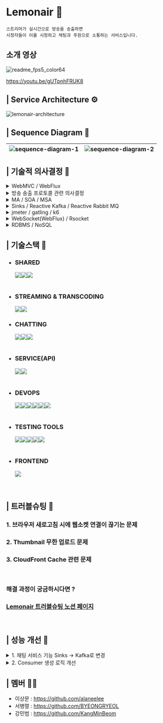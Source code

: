 # Lemonair 🍋

```
스트리머가 실시간으로 방송을 송출하면
시청자들이 이를 시청하고 채팅과 후원으로 소통하는 서비스입니다.
```

## 소개 영상


![readme_fps5_color64](https://github.com/lem-onair/lemonair-FE/assets/93697934/a6b0f0fe-c03a-43c7-9190-c84b8286397f)


https://youtu.be/gUTpnhFRUK8

## | Service Architecture ⚙

![lemonair-architecture](https://github.com/lem-onair/lemonair-FE/assets/121735319/7d3d66d5-c6d6-4dc6-8906-2e92cd83212c)

## | Sequence Diagram 🔄

| ![sequence-diagram-1](https://github.com/lem-onair/lemonair-FE/assets/121735319/af029026-d460-4cb6-b61f-fc4effbad9eb) | ![sequence-diagram-2](https://github.com/lem-onair/lemonair-FE/assets/121735319/8ae538e2-c75e-4277-8c13-1c72a34c35ec) |
| --------------------------------------------------------------------------------------------------------------------- | --------------------------------------------------------------------------------------------------------------------- |

## | 기술적 의사결정 🤔

<details>
<summary> WebMVC / WebFlux</summary>
<div markdown="1">

```
Spring WebFlux는 학습곡선이 가파르다는 장벽이 있었지만,
실시간 스트리밍 서비스의 특성상 많은 동시 사용자들과 실시간으로 처리해야 하는
데이터가 많이 요구되었습니다. 따라서, 비동기 논블로킹 방식으로 동작하여
높은 동시성과 확장성을 보장해야한다라는 것이 저희 조의 서비스에 핵심적인 가치였기 때문에
WebFlux를 선택하였습니다.
```

</div>
</details>

<details>
<summary> 방송 송출 프로토콜 관련 의사결정</summary>
<div markdown="1">

```
SRT Protocol은 아직은 1대1로 안정적인 퍼스트마일 딜리버리에 주로 사용되고있고,
방송 송출 지점과 스트리밍 서버간 거리가 멀지 않고,
많은 스트리머가 스트리밍 서버에 동시에 방송을 송출하는 경우
더 낮은 대역폭으로 전송하는 것이 유리하다.
레퍼런스가 많고 실제로 유튜브 스트리밍 등의 실제 서버와
비교 분석이 가능한 RTMP 를 선택하였습니다.
```

</div>
</details>

<details>
<summary> MA / SOA / MSA</summary>
<div markdown="1">

```
서비스의 핵심 기능인 스트리밍과 채팅 기능은
부하를 크게 일으키는 지점이라고 예상되기 때문에
독립적인 모듈로 분리하여 부하에 대한 부담을 분산시킴으로써,
고가용성과 확장성을 확보하기 위한 아키텍쳐가 필요했습니다.

자연스럽게 MA는 선택의 대상에서 제외되었고,
MSA와 SOA 중 어떤 아키텍처를 선택할지에 대한 고민에서
상대적으로 더 작은 단위로 분리하고, 데이터를 복제하는 개념인 MSA까지는
오버 엔지니어링이라는 판단을 하여, SOA를 선택하게 되었습니다.

SOA를 선택하여 서비스 간의 의존성을 최소화하면서 기능을 개발하고,
스트리밍과 채팅을 제외한 나머지 기능은 하나의 독립된 서비스로 분리하여
확장성과 유지보수성을 높이는 방향으로 설계하였습니다.
```

</div>
</details>

<details>
<summary> Sinks / Reactive Kafka / Reactive Rabbit MQ</summary>
<div markdown="1">

```
Sinks를 이용하여 구현해 본 결과 예상했던 대로 메모리 관련 이슈가 발생해
메세지를 유실하는 상황이 발생하여, RabbitMQ와 Kafka를 두고 고민하였고,
RabbitMQ는 높은 처리량보다는 지정된 수신인에게 원하는 방식으로 메시지를
신뢰성 있게 전달하는데에 초점이 맞추어져 있는 반면에
Kafka는 분산 아키텍처를 기반으로 하여 수평적으로 확장이 용이하고,
대용량의 메세지를 빠르게 처리할 수 있다는 점에서 고가용성을 보장한다는 측면이
Reactive manifesto의 핵심가치인 복원력과 유연성에 대한 가치를
만족한다는 점에서 Kafka를 선택하였습니다.
```

</div>
</details>

<details>
<summary> jmeter / gatling / k6</summary>
<div markdown="1">

```
채팅 서버 부하 테스트를 위해 3개의 테스팅 툴을 모두 사용해본 결과
Spike Test(동시 2000+명 접속)를 진행하면서 Jmeter는 gatling, k6와 비교했을 때
웹소켓 연결 요청 실패가 많았습니다. Jmeter가 한 명의 VU당 하나의 쓰레드를 할당하여
동작하기 때문에 연결을 유지해야하는 웹 소켓 테스트에서 특히 불리했을 것이라고 추측

또한 부하 상황에서 채팅이 얼마나 유실되는지에 대한 테스트를 진행함에 있어
gatling은 기본적으로 요청에 대한 응답을 테스트 지표로 제공하며 사용자 정의 지표를 작성하기
어려웠습니다.

간단한 테스트 시나리오 작성은 Jmeter의 GUI를 이용할 수 있어 Jmeter가 우세했지만,
복잡한 테스트 시나리오에서의 테스트 스크립트를 작성하는 데에는
팀원 모두에게 익숙한 언어인 javascript로 작성이 가능한 K6가 유리했습니다.

또한 K6는 Go 언어 기반으로 동작하여 JVM에 의존하는 Jmeter, Gatling보다 적은 리소스로
더 많은 VU로 테스트할 수 있었습니다.

K6가 기본적으로 제공하는 테스트 결과가 Jmeter, Gatling에 비해 부족하다는 느낌을 받았으나,
Jmeter, Gatling 또한 실시간으로 여러가지 지표에 대한 결과를 분석하려면 다른 모니터링 툴 과의
연동이 필수적이므로 단점으로 부각되지 않았습니다.
```

</div>
</details>

<details>
<summary> WebSocket(WebFlux) / Rsocket</summary>
<div markdown="1">

```
Rsocket의 성능 자체는 우수하여 채택할만 했지만 Rsocket을 도입했을 때 발생할
수 있는 side effect에 대해 참고할 수 있는 레퍼런스가 부족하였습니다.

성능면에서 비교해봤을 때,
WebFlux 에서 기본적으로 제공하는 WebSocket 또한 비동기적 특성을 갖고 있기 때문에
충분히 대용량에 대한 처리가 가능하다고 판단하였고, Back Pressure를 지원하지 않는다는
단점은 Kafka와 같은 Message Broker를 이용하여 Back Pressure와 비슷한 효과를
가져갈 수 있다는 판단하에 레퍼런스가 부족하고 러닝커브가 발생하는 RSocket보다는
안정적이고 성숙한 생태계를 가진 WebSocket을 선택하였습니다.
```

</div>
</details>

<details>
<summary> RDBMS / NoSQL</summary>
<div markdown="1">

```
실시간으로 생성 쿼리가 많이 발생하는 채팅 서버에 적합한 DB는 NoSQL이고,
많은 쿼리가 발생하지 않는 서비스 서버에 적합한 DB는 RDBMS라고 판단했지만,
SOA를 준수하는 차원에서 하나의 DB를 사용하기로 결정하였습니다.

따라서 NoSQL, RDBMS 둘 중 하나를 택해야 했는데,
분리되어 있는 서비스에서 중요한 것은 데이터의 일관성이라 결론을 내렸습니다.
무결성을 보장하는 MySQL DB를 선택하여 서비스들이
일관성 있는 데이터를 공유하도록 하였습니다.
비동기 프로그래밍 방식을 택한 프로젝트에서
MySQL이 동기 블로킹 방식으로 동작한다는 점은 치명적이었지만,
비동기 Non-Blocking 방식으로 I/O 할 수 있도록 R2DBC드라이버를 사용하여 극복하였습니다.
```

</div>
</details>

## | 기술스택 🧰

- ### SHARED
  <img src="https://img.shields.io/badge/springboot-6DB33F?style=for-the-badge&logo=springboot&logoColor=white"><img src="https://img.shields.io/badge/Spring WebFlux-02303A?style=for-the-badge&logoColor=white"><img src="https://img.shields.io/badge/MySQL-4479A1?style=for-the-badge&logo=MySQL&logoColor=white">
  <br /><br />
- ### STREAMING & TRANSCODING
  <img src="https://img.shields.io/badge/FFmpeg-007808?style=for-the-badge&logo=FFmpeg&logoColor=white"><img src="https://img.shields.io/badge/RTMP Netty Server-02303A?style=for-the-badge&logoColor=white"><br />
- ### CHATTING
  <img src="https://img.shields.io/badge/WebSocket-%23ED8B00?style=for-the-badge&logo=&logoColor=white"><img src="https://img.shields.io/badge/Apache Kafka-%23ED8B?style=for-the-badge&logo=Apache Kafka&logoColor=white"><img src="https://img.shields.io/badge/Zookeeper-FF6984?style=for-the-badge&logo=&logoColor=white"><br /><br />
- ### SERVICE(API)
  <img src="https://img.shields.io/badge/REDIS-DC382D?style=for-the-badge&logo=Redis&logoColor=white"><img src="https://img.shields.io/badge/Spring Security-6DB33F?style=for-the-badge&logo=Spring Security&logoColor=white"><br /><br />
- ### DEVOPS
  <img src="https://img.shields.io/badge/Amazon EC2-FF9900?style=for-the-badge&logo=Amazon EC2&logoColor=white"><img src="https://img.shields.io/badge/Amazon S3-569A31?style=for-the-badge&logo=Amazon S3&logoColor=white"><img src="https://img.shields.io/badge/Cloud Front-FF4F8B?style=for-the-badge&logo=Cloud Front&logoColor=white"><img src="https://img.shields.io/badge/Docker-2496ED?style=for-the-badge&logo=Docker&logoColor=white"><img src="https://img.shields.io/badge/NGINX-009639?style=for-the-badge&logo=NGINX&logoColor=white"><img src="https://img.shields.io/badge/Github Actions-2088FF?style=for-the-badge&logo=Github Actions&logoColor=white"><br /><br />
- ### TESTING TOOLS
  <img src="https://img.shields.io/badge/Apache JMeter-D22128?style=for-the-badge&logo=Apache JMeter&logoColor=white"><img src="https://img.shields.io/badge/Gatling-FF9E2A?style=for-the-badge&logo=Gatling&logoColor=white"><img src="https://img.shields.io/badge/k6-7D64FF?style=for-the-badge&logo=k6&logoColor=white"><img src="https://img.shields.io/badge/InfluxDB-22ADF6?style=for-the-badge&logo=InfluxDB&logoColor=white"><img src="https://img.shields.io/badge/Grafana-F46800?style=for-the-badge&logo=Grafana&logoColor=white"><br /><br />
- ### FRONTEND
  <img src="https://img.shields.io/badge/React-61DAFB?style=for-the-badge&logo=React&logoColor=white">
  <br />
  <br />
  <br />

## | 트러블슈팅 🤬

### 1. 브라우저 새로고침 시에 웹소켓 연결이 끊기는 문제

### 2. Thumbnail 무한 업로드 문제

### 3. CloudFront Cache 관련 문제

<br />

### 해결 과정이 궁금하시다면 ?

### [Lemonair 트러블슈팅 노션 페이지](https://arrow-troodon-1c3.notion.site/96b72f2f066947e69d65560f748a7848?pvs=4)

<br />

## | 성능 개선 💪

<details>
<summary> 1. 채팅 서비스 기능 Sinks -> Kafka로 변경</summary>
<div markdown="1">

```
기존 Sinks로 구현했던 채팅 기능에 Message Broker로 Kafka를 도입하여
소켓의 연결 성공률을 높이고, 메세지 유실률을 낮춘 작업입니다.
```

### Scenario 1 - 하나의 채팅방의 2000명의 가상 유저가 동시에 접속하는 스파이크 테스트

### Sinks

![sink-spike-test](https://github.com/lem-onair/lenmonair-service/assets/121735319/e10ff650-11d2-4e07-979d-85e2e2ad2556)

### Kafka

![kafka-spike-test](https://github.com/lem-onair/lenmonair-service/assets/121735319/81ff7c96-a9ba-43ec-ad3b-9bf57d12b98e)

Sinks 연결 성공률 - 약 73% <br>
Kafka 연결 성공률 - 100%

- 연결 성공률을 높임과 동시에 연결 속도 또한 빨라진 효과를 얻을 수 있었습니다.

### Scenario 2 - 500명의 가상유저가 접속한 채팅방에 100명의 가상유저가 총 1,250,000개의 메세지를 전송하는 테스트

### Sinks

![sink-message](https://github.com/lem-onair/lenmonair-service/assets/121735319/e7082e98-b7ef-406d-9cf8-a25f427b83d0)

### Kafka

![kafka-message](https://github.com/lem-onair/lenmonair-service/assets/121735319/c98ca6bd-b011-4a96-96b1-a58d96c38df8)

Sinks 메세지 유실률 - 약 11% <br>
Kafka 메세지 유실률 - 0%

- 많은 메세지의 전송에도 메세지 유실이 발생하지 않았습니다.
</div>
</details>

<details>
<summary> 2. Consumer 생성 로직 개선</summary>
<div markdown="1">

```
기존 Cousumer 생성 로직은 하나의 채팅방 당 대응하는 토픽과 이를 구독하는 컨슈머를
생성하는 로직이었습니다.
이를 개선하여 토픽과 컨슈머 그룹을 1개로 고정한 후
채팅방을 따로 관리해주어 불필요한 쓰레드의 생성을 줄이고, CPU사용률을 유의미하게 낮췄습니다.
```

### 채팅방 당 1개의 토픽과 컨슈머 그룹 생성

| ![cpu](https://github.com/lem-onair/lenmonair-service/assets/121735319/16c1cf03-feb6-4250-a215-756607672f05) | ![thread](https://github.com/lem-onair/lenmonair-service/assets/121735319/bf59a3d2-3772-45f7-8a1e-c6be848cbd76) |
| ------------------------------------------------------------------------------------------------------------ | --------------------------------------------------------------------------------------------------------------- |

비정상적인 쓰레드 수와 CPU사용률을 확인하였고, 어떤 쓰레드가 생성되고 소멸되는지 확인하기 위해
로컬환경에서 Intellij의 profiler를 이용하여 쓰레드 덤프를 분석하였습니다.
<br>
<br>

![alotof-threads](https://github.com/lem-onair/lenmonair-service/assets/121735319/aa5d568e-53cb-4b76-8dec-6b1b393643fb)

위와 같이 Consumer group 쓰레드가 heartbeat 쓰레드와 함께 생성된 후
소멸되지 않는 것을 확인하였고, 토픽과 컨슈머 그룹을 1개로 고정하는 로직으로 변경하였습니다.
<br>
<br>

### 1개의 고정 토픽과 컨슈머 그룹

| ![good](https://github.com/lem-onair/lenmonair-service/assets/121735319/9afe2067-aa80-4dcb-9ca8-725acf374471) | ![threadgood](https://github.com/lem-onair/lenmonair-service/assets/121735319/c38335f6-f3bf-4fdc-a6d4-a20361233f1c) |
| ------------------------------------------------------------------------------------------------------------- | ------------------------------------------------------------------------------------------------------------------- |

- 로직을 개선한 결과 쓰레드 수와 CPU사용률을 줄이는 효과를 얻었습니다.

</div>
</details>

## | 멤버 👯‍♂️

- 이상문 : https://github.com/alaneelee
- 서병렬 : https://github.com/BYEONGRYEOL
- 강민범 : https://github.com/KangMinBeom

